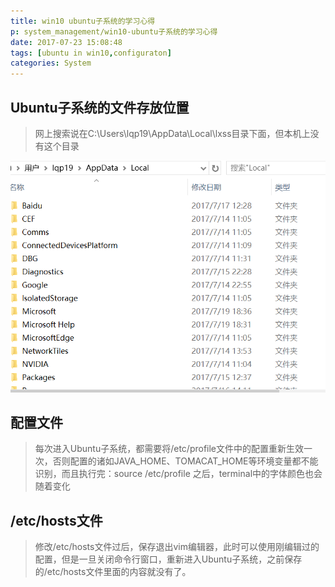 ```yaml
---
title: win10 ubuntu子系统的学习心得
p: system_management/win10-ubuntu子系统的学习心得 
date: 2017-07-23 15:08:48
tags: [ubuntu in win10,configuraton]
categories: System
---
```


## Ubuntu子系统的文件存放位置

> 网上搜索说在C:\Users\lqp19\AppData\Local\lxss目录下面，但本机上没有这个目录
<!--more-->
![image](/img/p1.PNG)

## 配置文件

> 每次进入Ubuntu子系统，都需要将/etc/profile文件中的配置重新生效一次，否则配置的诸如JAVA_HOME、TOMACAT_HOME等环境变量都不能识别，而且执行完：source /etc/profile 之后，terminal中的字体颜色也会随着变化 
> 

## /etc/hosts文件
> 修改/etc/hosts文件过后，保存退出vim编辑器，此时可以使用刚编辑过的配置，但是一旦关闭命令行窗口，重新进入Ubuntu子系统，之前保存的/etc/hosts文件里面的内容就没有了。